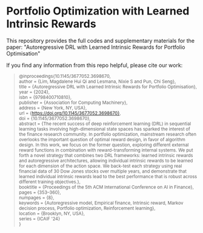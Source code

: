 # Portfolio Optimization with Learned Intrinsic Rewards

This repository provides the full codes and supplementary materials for the paper: "Autoregressive DRL with Learned Intrinsic Rewards for Portfolio Optimisation"

If you find any information from this repo helpful, please cite our work: <small>
> @inproceedings{10.1145/3677052.3698670, <br>
author = {Lim, Magdalene Hui Qi and Lesmana, Nixie S and Pun, Chi Seng}, <br>
title = {Autoregressive DRL with Learned Intrinsic Rewards for Portfolio Optimisation}, <br>
year = {2024}, <br>
isbn = {9798400710810}, <br>
publisher = {Association for Computing Machinery}, <br>
address = {New York, NY, USA}, <br>
url = {https://doi.org/10.1145/3677052.3698670}, <br>
doi = {10.1145/3677052.3698670}, <br>
abstract = {The recent success of deep reinforcement learning (DRL) in sequential learning tasks involving high-dimensional state spaces has sparked the interest of the finance research community. In portfolio optimization, mainstream research often overlooks the important question of optimal reward design, in favor of algorithm design. In this work, we focus on the former question, exploring different external reward functions in combination with reward-transforming internal systems. We put forth a novel strategy that combines two DRL frameworks: learned intrinsic rewards and autoregressive architectures, allowing individual intrinsic rewards to be learned for each dimension of the action space. We back-test each strategy using real financial data of 30 Dow Jones stocks over multiple years, and demonstrate that learned individual intrinsic rewards lead to the best performance that is robust across different training objectives.}, <br>
booktitle = {Proceedings of the 5th ACM International Conference on AI in Finance}, <br>
pages = {353–360}, <br>
numpages = {8}, <br>
keywords = {Autoregressive model, Empirical finance, Intrinsic reward, Markov decision process, Portfolio optimization, Reinforcement learning}, <br>
location = {Brooklyn, NY, USA}, <br>
series = {ICAIF '24} <br>
}



